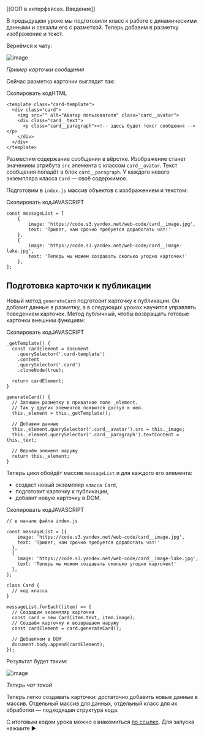 
[[ООП в интерфейсах. Введение]]

В предыдущем уроке мы подготовили класс к работе с динамическими данными и связали его с разметкой. Теперь добавим в разметку изображение и текст.

Вернёмся к чату:

![image](https://pictures.s3.yandex.net/resources/Untitled_1589708204.png)

_Пример карточки сообщения_

Сейчас разметка карточки выглядит так:

Скопировать кодHTML

```
<template class="card-template">
  <div class="card">
    <img src="" alt="Аватар пользователя" class="card__avatar">
    <div class="card__text">
      <p class="card__paragraph"><!-- здесь будет текст сообщения --></p>
    </div>
  </div>
</template> 
```

Разместим содержание сообщения в вёрстке. Изображение станет значением атрибута `src` элемента с классом `card__avatar`. Текст сообщения попадёт в блок `card__paragraph`. У каждого нового экземпляра класса `Card` — своё содержимое.

Подготовим в `index.js` массив объектов с изображением и текстом:

Скопировать кодJAVASCRIPT

```
const messageList = [
    {
        image: 'https://code.s3.yandex.net/web-code/card__image.jpg',
        text: 'Привет, нам срочно требуется доработать чат!'
    },
    {
        image: 'https://code.s3.yandex.net/web-code/card__image-lake.jpg',
        text: 'Теперь мы можем создавать сколько угодно карточек!'
    },
]; 
```

## Подготовка карточки к публикации

Новый метод `generateCard` подготовит карточку к публикации. Он добавит данные в разметку, а в следующих уроках научится управлять поведением карточек. Метод публичный, чтобы возвращать готовые карточки внешним функциям:

Скопировать кодJAVASCRIPT

```
_getTemplate() {
  const cardElement = document
    .querySelector('.card-template')
    .content
    .querySelector('.card')
    .cloneNode(true);

  return cardElement;
}

generateCard() {
  // Запишем разметку в приватное поле _element. 
  // Так у других элементов появится доступ к ней.
  this._element = this._getTemplate();

  // Добавим данные
  this._element.querySelector('.card__avatar').src = this._image;
  this._element.querySelector('.card__paragraph').textContent = this._text;

  // Вернём элемент наружу
  return this._element;
} 
```

Теперь цикл обойдёт массив `messageList` и для каждого его элемента:

-   создаст новый экземпляр `класса Card`,
-   подготовит карточку к публикации,
-   добавит новую карточку в DOM.

Скопировать кодJAVASCRIPT

```
// в начале файла index.js

const messageList = [{
    image: 'https://code.s3.yandex.net/web-code/card__image.jpg',
    text: 'Привет, нам срочно требуется доработать чат!'
  },
  {
    image: 'https://code.s3.yandex.net/web-code/card__image-lake.jpg',
    text: 'Теперь мы можем создавать сколько угодно карточек!'
  },
];

class Card {
  // код класса
}

messageList.forEach((item) => {
  // Создадим экземпляр карточки
  const card = new Card(item.text, item.image);
  // Создаём карточку и возвращаем наружу
  const cardElement = card.generateCard();

  // Добавляем в DOM
  document.body.append(cardElement);
}); 
```

Результат будет таким:

![image](https://pictures.s3.yandex.net/resources/Untitled_1_1589708228.png)

_Теперь чат такой_

Теперь легко создавать карточки: достаточно добавить новые данные в массив. Отдельный массив для данных, отдельный класс для их обработки — подходящая структура кода.

С итоговым кодом урока можно ознакомиться [по ссылке](https://repl.it/@praktikum/lesson-2). Для запуска нажмите ▶.